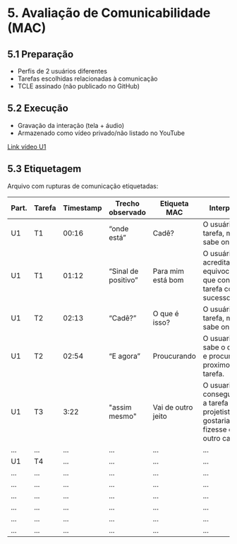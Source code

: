 # 5. Avaliação de Comunicabilidade (MAC)

## 5.1 Preparação
- Perfis de 2 usuários diferentes
- Tarefas escolhidas relacionadas à comunicação
- TCLE assinado (não publicado no GitHub)

## 5.2 Execução
- Gravação da interação (tela + áudio)
- Armazenado como vídeo privado/não listado no YouTube

[Link vídeo U1](https://youtu.be/VKRwjndxzDY?si=__2hUHLLjhuPqPnE)  

## 5.3 Etiquetagem
Arquivo com rupturas de comunicação etiquetadas:

| Part. | Tarefa | Timestamp | Trecho observado | Etiqueta MAC | Interpretação |
|-------|--------|-----------|------------------|--------------|---------------|
| U1    | T1     | 00:16     | “onde está” | Cadê? | O usuário sabe a tarefa, mas não sabe onde fica. |
| U1    | T1     | 01:12     | “Sinal de positivo” | Para mim está bom | O usuário acredita equivocadamente que concluiu a tarefa com sucesso. |
| U1    | T2     | 02:13     | “Cadê?” | O que é isso? | O usuário sabe a tarefa, mas não sabe onde fica. |
| U1    | T2     | 02:54     | “E agora” | Proucurando | O usuario nao sabe o que fazer e procura qual o proximo passo da tarefa. |
| U1   | T3    |  3:22      | "assim mesmo"    | Vai de outro jeito | O usuario nao consegue realizar a tarefa como o projetista gostaria que ela o fizesse e segue outro caminhao |
| ...   | ...    | ...       | ...              | ...          | ...           |
| U1   | T4    | ...       | ...              | ...          | ...           |
| ...   | ...    | ...       | ...              | ...          | ...           |
| ...   | ...    | ...       | ...              | ...          | ...           |
| ...   | ...    | ...       | ...              | ...          | ...           |
| ...   | ...    | ...       | ...              | ...          | ...           |
| ...   | ...    | ...       | ...              | ...          | ...           |
| ...   | ...    | ...       | ...              | ...          | ...           | teste





